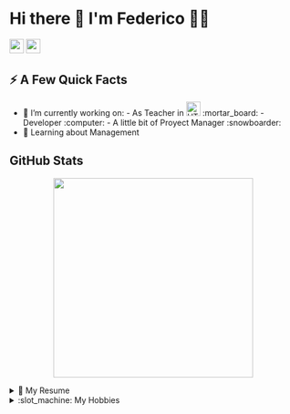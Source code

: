 <h1>
  Hi there 👋 I'm Federico 👨‍💻
</h1>
<p>
<a href="https://www.linkedin.com/in/federico-madoery"><img src="https://img.shields.io/badge/linkedin-%230077B5.svg?&style=for-the-badge&logo=linkedin&logoColor=white" height=25></a> <a href="https://es.stackoverflow.com/users/69913/federico-madoery?tab=profile"><img src="https://img.shields.io/badge/stack%20overflow-FE7A16?logo=stack-overflow&logoColor=white&style=for-the-badge" height=25></a>
</p>

<h2> 
  ⚡️ A Few Quick Facts
</h2> 

<ul>
<li>🔭 I’m currently working on: 
  - As Teacher in <a href="https://www.frsf.utn.edu.ar/"><img src="https://www.frsf.utn.edu.ar/templates/utn17/img/utnsantafe-color.png" height=25 alt="UTN"></a> :mortar_board:
  - Developer :computer:
  - A little bit of Proyect Manager :snowboarder:
  </li>
<li>🌱 Learning about Management</li>
</ul>

<h2>GitHub Stats</h2>

<p align='center'>
  <a href="#"><img src="https://github-readme-stats.vercel.app/api?username=FedeMadoery&show_icons=true&count_private=true&theme=dark" width="350"></a>
</p>

<details>
  <summary>📃 My Resume</summary>
  
</details>
<details>
  <summary>:slot_machine: My Hobbies</summary>
  
</details>
